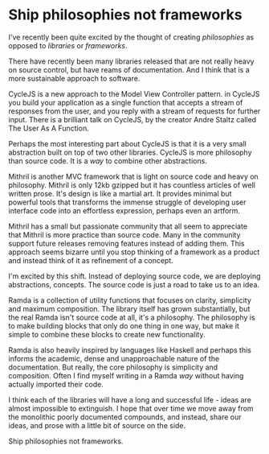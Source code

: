 Ship philosophies not frameworks
================================

I've recently been quite excited by the thought of creating _philosophies_ as opposed to _libraries_ or _frameworks_.  

There have recently been many libraries released that are not really heavy on source control, but have reams of documentation.
And I think that is a more sustainable approach to software.

CycleJS is a new approach to the Model View Controller pattern.  in CycleJS you build your application as a single function that accepts a stream of responses from the user, and you reply with a stream of requests for further input.
There is a brilliant talk on CycleJS, by the creator Andre Staltz called The User As A Function.

Perhaps the most interesting part about CycleJS is that it is a very small abstraction built on top of two other libraries.  CycleJS is more philosophy than source code.  It is a _way_ to combine other abstractions.

Mithril is another MVC framework that is light on source code and heavy on philosophy.  Mithril is only 12kb gzipped but it has countless articles of well written prose.  It's design is like a martial art.  It provides minimal but powerful tools that transforms the immense struggle of developing user interface code into an effortless expression, perhaps even an artform.

Mithril has a small but passionate community that all seem to appreciate that Mithril is more practice than source code.  Many in the community support future releases removing features instead of adding them.  This approach seems bizarre until you stop thinking of a framework as a product and instead think of it as refinement of a concept.

I'm excited by this shift.  Instead of deploying source code, we are deploying abstractions, concepts.
The source code is just a road to take us to an idea.

Ramda is a collection of utility functions that focuses on clarity, simplicity and maximum composition.  The library itself has grown substantially, but the real Ramda isn't source code at all, it's a philosophy.  The philosophy is to make building blocks that only do one thing in one way, but make it simple to combine these blocks to create new functionality.

Ramda is also heavily inspired by languages like Haskell and perhaps this informs the academic, dense and unapproachable nature of the documentation. But really, the core philosophy is simplicity and composition.  Often I find myself writing in a Ramda _way_ without having actually imported their code.  

I think each of the libraries will have a long and successful life - ideas are almost impossible to extinguish.  I hope that over time we move away from the monolithic poorly documented compounds, and instead, share our ideas, and prose with a little bit of source on the side.

Ship philosophies not frameworks.
